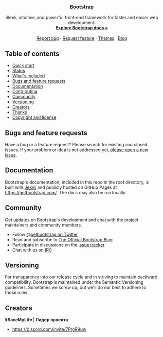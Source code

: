 <p align="center"> 
    <a href="https://getbootstrap.com/"> 
  </a> 
</p> 

<h3 align="center">Bootstrap</h3> 

<p align="center"> 
  Sleek, intuitive, and powerful front-end framework for faster and easier web development. 
  <br> 
  <a href="https://getbootstrap.com/docs/5.3/"><strong>Explore Bootstrap docs »</strong></a> 
  <br> 
  <br> 
  <a href="https://github.com/twbs/bootstrap/issues/new?assignees=-&labels=bug&template=bug_report.yml">Report bug</a> 
  · 
  <a href="https://github.com/twbs/bootstrap/issues/new?assignees=&labels=feature&template=feature_request.yml">Request feature</a> 
  · 
  <a href="https://themes.getbootstrap.com/">Themes</a> 
  · 
  <a href="https://blog.getbootstrap.com/">Blog</a> 
</p>

## Table of contents 

- [Quick start](#quick-start) 
- [Status](#status) 
- [What's included](#whats-included) 
- [Bugs and feature requests](#bugs-and-feature-requests) 
- [Documentation](#documentation) 
- [Contributing](#contributing) 
- [Community](#community) 
- [Versioning](#versioning) 
- [Creators](#creators) 
- [Thanks](#thanks) 
- [Copyright and license](#copyright-and-license)

## Bugs and feature requests

Have a bug or a feature request? Please search for existing and closed issues. If your problem or idea is not addressed yet, [please open a new issue](https://github.com/twbs/bootstrap/issues/new).

## Documentation

Bootstrap's documentation, included in this repo in the root directory, is built with [Jekyll](https://jekyllrb.com/) and publicly hosted on GitHub Pages at <https://getbootstrap.com/>. The docs may also be run locally.

## Community

Get updates on Bootstrap's development and chat with the project maintainers and community members.

* Follow [@getbootstrap on Twitter](https://twitter.com/getbootstrap)
* Read and subscribe to [The Official Bootstrap Blog](https://blog.getbootstrap.com/)
* Participate in discussions on the [issue tracker](https://github.com/twbs/bootstrap/issues)
* Chat with us on [IRC](https://kiwiirc.com/nextclient/irc.freenode.net/bootstrap)

## Versioning

For transparency into our release cycle and in striving to maintain backward compatibility, Bootstrap is maintained under the Semantic Versioning guidelines. Sometimes we screw up, but we'll do our best to adhere to those rules.

## Creators

**¥SaveMyLife | Лидер проекта**
+ <https://discord.com/invite/7PrgR9uw>
